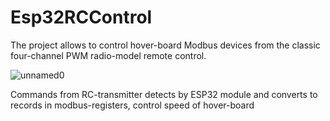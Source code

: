 # Esp32RCControl
The project allows to control hover-board Modbus devices from the classic four-channel PWM radio-model remote control.

![unnamed0](https://github.com/ademidow/Esp32RCControl/assets/60208711/47d75d99-7213-4583-b060-6a1122df1721)

Commands from RC-transmitter detects by ESP32 module and converts to records in modbus-registers, control speed of hover-board
